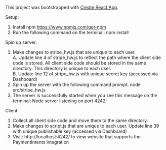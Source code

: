 This project was bootstrapped with [Create React App](https://github.com/facebook/create-react-app).

Setup:
1.  Install npm https://www.npmjs.com/get-npm
2.  Run the following command on the terminal:  npm install 

 
Spin up server: 
1. Make changes to stripe_hw.js that are unique to each user.  
  A.   Update line 4 of stripe_hw.js to reflect the path where the client side code is stored. All client side code should be stored in the same directory. This directory is unique to each user.   
  B.   Update line 12 of stripe_hw.js with unique secret key (accessed via Dashboard)
2.  Spin up the server with the following command prompt:  node src/stripe_hw.js 
3.  The server is successfully started when you see this message on the terminal:  Node server listening on port 4242!

Client: 
1.  Collect all client side code and move them to the same directory.  
2.  Make changes to script.js that are unique to each user. Update line 39 with unique publishable key (accessed via Dashboard)
3.  Visit:  http://localhost:4242/  to view website that supports the PaymentIntents integration

